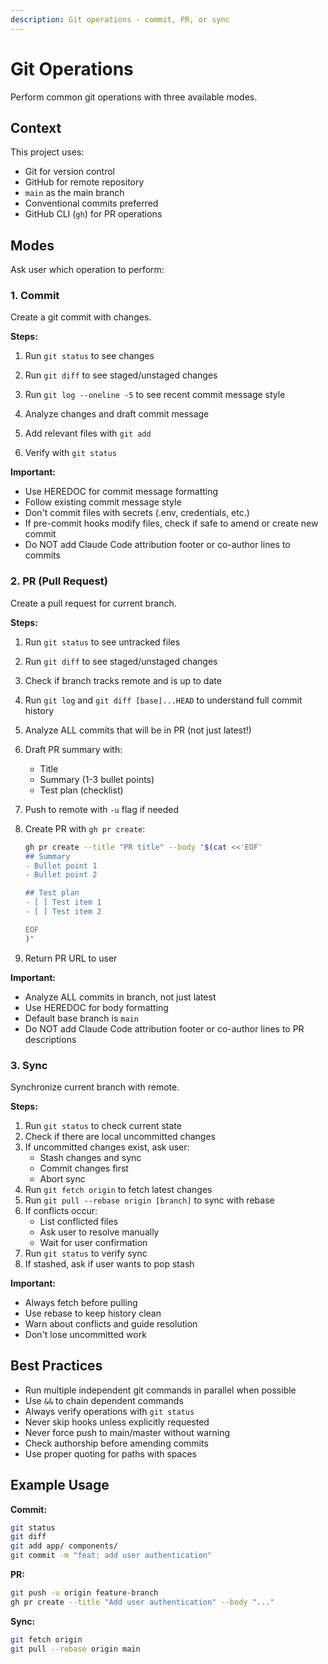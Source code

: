```yaml
---
description: Git operations - commit, PR, or sync
---
```


# Git Operations

Perform common git operations with three available modes.

## Context

This project uses:

- Git for version control
- GitHub for remote repository
- `main` as the main branch
- Conventional commits preferred
- GitHub CLI (`gh`) for PR operations

## Modes

Ask user which operation to perform:

### 1. Commit

Create a git commit with changes.

**Steps:**

1. Run `git status` to see changes
2. Run `git diff` to see staged/unstaged changes
3. Run `git log --oneline -5` to see recent commit message style
4. Analyze changes and draft commit message
5. Add relevant files with `git add`

6. Verify with `git status`

**Important:**

- Use HEREDOC for commit message formatting
- Follow existing commit message style
- Don't commit files with secrets (.env, credentials, etc.)
- If pre-commit hooks modify files, check if safe to amend or create new commit
- Do NOT add Claude Code attribution footer or co-author lines to commits

### 2. PR (Pull Request)

Create a pull request for current branch.

**Steps:**

1. Run `git status` to see untracked files
2. Run `git diff` to see staged/unstaged changes
3. Check if branch tracks remote and is up to date
4. Run `git log` and `git diff [base]...HEAD` to understand full commit history
5. Analyze ALL commits that will be in PR (not just latest!)
6. Draft PR summary with:
   - Title
   - Summary (1-3 bullet points)
   - Test plan (checklist)
7. Push to remote with `-u` flag if needed
8. Create PR with `gh pr create`:

   ```bash
   gh pr create --title "PR title" --body "$(cat <<'EOF'
   ## Summary
   - Bullet point 1
   - Bullet point 2

   ## Test plan
   - [ ] Test item 1
   - [ ] Test item 2

   EOF
   )"
   ```

9. Return PR URL to user

**Important:**

- Analyze ALL commits in branch, not just latest
- Use HEREDOC for body formatting
- Default base branch is `main`
- Do NOT add Claude Code attribution footer or co-author lines to PR descriptions

### 3. Sync

Synchronize current branch with remote.

**Steps:**

1. Run `git status` to check current state
2. Check if there are local uncommitted changes
3. If uncommitted changes exist, ask user:
   - Stash changes and sync
   - Commit changes first
   - Abort sync
4. Run `git fetch origin` to fetch latest changes
5. Run `git pull --rebase origin [branch]` to sync with rebase
6. If conflicts occur:
   - List conflicted files
   - Ask user to resolve manually
   - Wait for user confirmation
7. Run `git status` to verify sync
8. If stashed, ask if user wants to pop stash

**Important:**

- Always fetch before pulling
- Use rebase to keep history clean
- Warn about conflicts and guide resolution
- Don't lose uncommitted work

## Best Practices

- Run multiple independent git commands in parallel when possible
- Use `&&` to chain dependent commands
- Always verify operations with `git status`
- Never skip hooks unless explicitly requested
- Never force push to main/master without warning
- Check authorship before amending commits
- Use proper quoting for paths with spaces

## Example Usage

**Commit:**

```bash
git status
git diff
git add app/ components/
git commit -m "feat: add user authentication"
```

**PR:**

```bash
git push -u origin feature-branch
gh pr create --title "Add user authentication" --body "..."
```

**Sync:**

```bash
git fetch origin
git pull --rebase origin main
```
